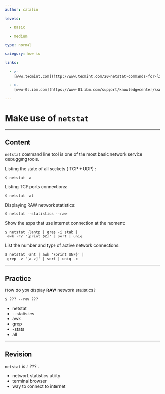 ```yaml
---
author: catalin

levels:

  - basic

  - medium

type: normal

category: how to

links:

  - >-
    [www.tecmint.com](http://www.tecmint.com/20-netstat-commands-for-linux-network-management/){website}

  - >-
    [www-01.ibm.com](https://www-01.ibm.com/support/knowledgecenter/ssw_aix_71/com.ibm.aix.performance/using_netstat.htm){website}

---
```

# Make use of `netstat`

---
## Content

`netstat` command line tool is one of the most basic network service debugging tools.

Listing the state of all sockets ( TCP + UDP) :
```
$ netstat -a
```

Listing TCP ports connections: 
```
$ netstat -at
```

Displaying RAW network statistics:
```
$ netstat --statistics --raw
```

Show the apps that use internet connection at the moment:

```
$ netstat -lantp | grep -i stab |
 awk -F/ '{print $2}' | sort | uniq
```

List the number and type of active network connections:
```
$ netstat -ant | awk '{print $NF}' |
 grep -v '[a-z]' | sort | uniq -c
```

---
## Practice

How do you display **RAW** network statistics?
```
$ ??? --raw ???
```

* netstat
* --statistics
* awk
* grep
* -stats
* all

---
## Revision

`netstat` is a ??? .

* network statistics utility
* terminal browser
* way to connect to internet